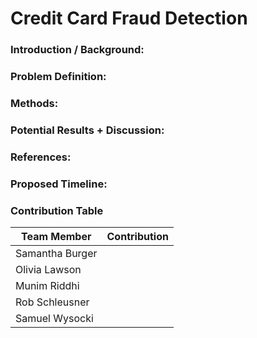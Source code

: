 # Credit Card Fraud Detection

### Introduction / Background:

### Problem Definition:

### Methods:

### Potential Results + Discussion:

### References:

### Proposed Timeline:

### Contribution Table

| Team Member | Contribution |
|---|---:|
|Samantha Burger|   |
|Olivia Lawson |   |
|Munim Riddhi|   |
|Rob Schleusner |   |
|Samuel Wysocki|   |
